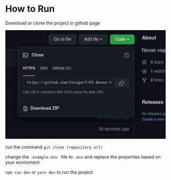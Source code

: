 # How to Run

Download or clone the project in github page

![How to download the project](clone-image.png)

run the command ```git clone (repository url)```

change the ```.example.env ``` file to ```.env``` and replace the properties based on your enviroment.

```npm run dev``` or ```yarn dev``` to run the project

